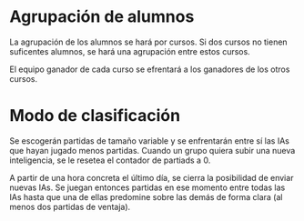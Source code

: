 # Agrupación de alumnos

La agrupación de los alumnos se hará por cursos. Si dos cursos no tienen suficentes alumnos, se hará una agrupación entre estos cursos.

El equipo ganador de cada curso se efrentará a los ganadores de los otros cursos.

# Modo de clasificación

Se escogerán partidas de tamaño variable y se enfrentarán entre sí las IAs que hayan jugado menos partidas. Cuando un grupo quiera subir 
una nueva inteligencia, se le resetea el contador de partiads a 0. 

A partir de una hora concreta el último día, se cierra la posibilidad de enviar nuevas IAs. Se juegan entonces partidas en ese momento
entre todas las IAs hasta que una de ellas predomine sobre las demás de forma clara (al menos dos partidas de ventaja).
